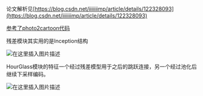 ﻿论文解析见[https://blog.csdn.net/iiiiiiimp/article/details/122328093](https://blog.csdn.net/iiiiiiimp/article/details/122328093)

[参考了photo2cartoon代码](https://github.com/minivision-ai/photo2cartoon)

残差模块其实用的是Inception结构

![在这里插入图片描述](https://img-blog.csdnimg.cn/77b556d3af8e463d9c1a53a41d3463c8.png?x-oss-process=image/watermark,type_d3F5LXplbmhlaQ,shadow_50,text_Q1NETiBAaWlpaWlpaW1w,size_20,color_FFFFFF,t_70,g_se,x_16)

HourGlass模块的特征一个经过残差模型用于之后的跳跃连接，另一个经过池化后继续下采样编码。

![在这里插入图片描述](https://img-blog.csdnimg.cn/82910b97dd4d43c68f0e20c709a5340c.png?x-oss-process=image/watermark,type_d3F5LXplbmhlaQ,shadow_50,text_Q1NETiBAaWlpaWlpaW1w,size_20,color_FFFFFF,t_70,g_se,x_16)